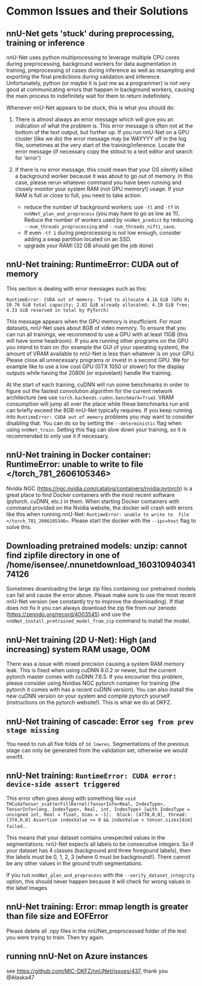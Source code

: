 # Common Issues and their Solutions

## nnU-Net gets 'stuck' during preprocessing, training or inference
nnU-Net uses python multiprocessing to leverage multiple CPU cores during preprocessing, background workers for data 
augmentation in training, preprocessing of cases during inference as well as resampling and exporting the final 
predictions during validation and inference. Unfortunately, python (or maybe it is just me as a programmer) is not 
very good at communicating errors that happen in background workers, causing the main process to indefinitely wait for 
them to return indefinitely.

Whenever nnU-Net appears to be stuck, this is what you should do:

1) There is almost always an error message which will give you an indication of what the problem is. This error message 
is often not at the bottom of the text output, but further up. If you run nnU-Net on a GPU cluster (like we do) the 
error message may be WAYYYY off in the log file, sometimes at the very start of the training/inference. Locate the 
error message (if necessary copy the stdout to a text editor and search for 'error')

2) If there is no error message, this could mean that your OS silently killed a background worker because it was about 
to go out of memory. In this case, please rerun whatever command you have been running and closely monitor your system 
RAM (not GPU memory!) usage. If your RAM is full or close to full, you need to take action:
   - reduce the number of background workers: use `-tl` and `-tf` in `nnUNet_plan_and_preprocess` (you may have to 
   go as low as 1!). Reduce the number of workers used by `nnUNet_predict` by reducing `--num_threads_preprocessing` and 
   `--num_threads_nifti_save`.
   - If even `-tf 1` during preprocessing is not low enough, consider adding a swap partition located on an SSD.
   - upgrade your RAM! (32 GB should get the job done)


## nnU-Net training: RuntimeError: CUDA out of memory

This section is dealing with error messages such as this:

```
RuntimeError: CUDA out of memory. Tried to allocate 4.16 GiB (GPU 0; 10.76 GiB total capacity; 2.82 GiB already allocated; 4.18 GiB free; 4.33 GiB reserved in total by PyTorch)
```

This message appears when the GPU memory is insufficient. For most datasets, nnU-Net uses about 8GB of video memory. 
To ensure that you can run all trainings, we recommend to use a GPU with at least 11GB (this will have some headroom).
If you are running other programs on the GPU you intend to train on (for example the GUI of your operating system), 
the amount of VRAM available to nnU-Net is less than whatever is on your GPU. Please close all unnecessary programs or 
invest in a second GPU. We for example like to use a low cost GPU (GTX 1050 or slower) for the display outputs while 
having the 2080ti (or equivelant) handle the training.

At the start of each training, cuDNN will run some benchmarks in order to figure out the fastest convolution algorithm 
for the current network architecture (we use `torch.backends.cudnn.benchmark=True`). VRAM consumption will jump all over
the place while these benchmarks run and can briefly exceed the 8GB nnU-Net typically requires. If you keep running into
 `RuntimeError: CUDA out of memory` problems you may want to consider disabling that. You can do so by setting the 
 `--deterministic` flag when using `nnUNet_train`. Setting this flag can slow down your training, so it is recommended 
 to only use it if necessary.
 
## nnU-Net training in Docker container: RuntimeError: unable to write to file </torch_781_2606105346>

Nvidia NGC (https://ngc.nvidia.com/catalog/containers/nvidia:pytorch) is a great place to find Docker containers with 
the most recent software (pytorch, cuDNN, etc.) in them. When starting Docker containers with command provided on the 
Nvidia website, the docker will crash with errors like this when running nnU-Net: `RuntimeError: unable to write to 
file </torch_781_2606105346>`. Please start the docker with the `--ipc=host` flag to solve this.

## Downloading pretrained models: unzip: cannot find zipfile directory in one of /home/isensee/.nnunetdownload_16031094034174126

Sometimes downloading the large zip files containing our pretrained models can fail and cause the error above. Please 
make sure to use the most recent nnU-Net version (we constantly try to improve the downloading). If that does not fix it
you can always download the zip file from our zenodo (https://zenodo.org/record/4003545) and use the 
`nnUNet_install_pretrained_model_from_zip` command to install the model.

## nnU-Net training (2D U-Net): High (and increasing) system RAM usage, OOM

There was a issue with mixed precision causing a system RAM memory leak. This is fixed when using cuDNN 8.0.2 or newer, 
but the current pytorch master comes with cuDNN 7.6.5. If you encounter this problem, please consider using Nvidias NGC 
pytorch container for training (the pytorch it comes with has a recent cuDNN version). You can also install the new 
cuDNN version on your system and compile pytorch yourself (instructions on the pytorch website!). This is what we do at DKFZ.


## nnU-Net training of cascade: Error `seg from prev stage missing` 
You need to run all five folds of `3d_lowres`. Segmentations of the previous stage can only be generated from the 
validation set, otherwise we would overfit.

## nnU-Net training: `RuntimeError: CUDA error: device-side assert triggered`
This error often goes along with something like `void THCudaTensor_scatterFillKernel(TensorInfo<Real, IndexType>, 
TensorInfo<long, IndexType>, Real, int, IndexType) [with IndexType = unsigned int, Real = float, Dims = -1]: 
block: [4770,0,0], thread: [374,0,0] Assertion indexValue >= 0 && indexValue < tensor.sizes[dim] failed.`.

This means that your dataset contains unexpected values in the segmentations. nnU-Net expects all labels to be 
consecutive integers. So if your dataset has 4 classes (background and three foregound labels), then the labels 
must be 0, 1, 2, 3 (where 0 must be background!). There cannot be any other values in the ground truth segmentations.

If you run `nnUNet_plan_and_preprocess` with the `--verify_dataset_integrity` option, this should never happen because 
it will check for wrong values in the label images.

## nnU-Net training: Error: mmap length is greater than file size and EOFError
Please delete all .npy files in the nnUNet_preprocessed folder of the test you were trying to train. Then try again.

## running nnU-Net on Azure instances
see https://github.com/MIC-DKFZ/nnUNet/issues/437, thank you @Alaska47